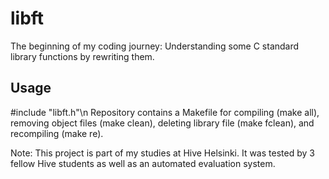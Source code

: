 # libft
The beginning of my coding journey:
Understanding some C standard library functions by rewriting them.

## Usage
#include "libft.h"\n
Repository contains a Makefile for compiling (make all), removing object files (make clean), deleting library file (make fclean), and recompiling (make re).

Note:
This project is part of my studies at Hive Helsinki. 
It was tested by 3 fellow Hive students as well as an automated evaluation system.
